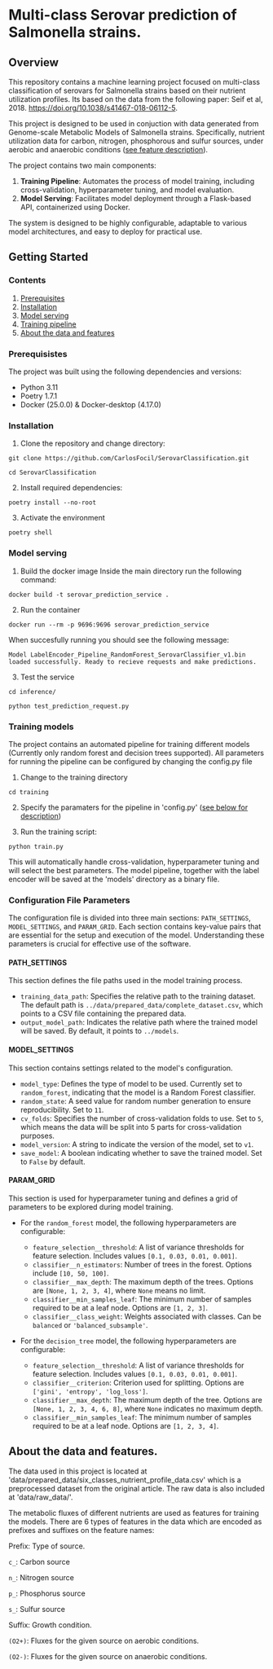 # Multi-class Serovar prediction of Salmonella strains.

## Overview
This repository contains a machine learning project focused on multi-class classification of serovars for Salmonella strains based on their nutrient utilization profiles. Its based on the data from the following paper: Seif et al, 2018. https://doi.org/10.1038/s41467-018-06112-5.

This project is designed to be used in conjuction with data generated from Genome-scale Metabolic Models of Salmonella strains. Specifically, nutrient utilization data for carbon, nitrogen, phosphorous and sulfur sources, under aerobic and anaerobic conditions ([see feature description](#about-the-data-and-features)).

The project contains two main components:

1. **Training Pipeline**: Automates the process of model training, including cross-validation, hyperparameter tuning, and model evaluation.
2. **Model Serving**: Facilitates model deployment through a Flask-based API, containerized using Docker.

The system is designed to be highly configurable, adaptable to various model architectures, and easy to deploy for practical use.

## Getting Started

### Contents

1. [Prerequisites](#Prerequisistes)
2. [Installation](#Installation)
3. [Model serving](#Model-serving)
4. [Training pipeline](#Training-pipeline)
5. [About the data and features](#about-the-data-and-features)

### Prerequisistes
The project was built using the following dependencies and versions:

* Python 3.11
* Poetry 1.7.1
* Docker (25.0.0) & Docker-desktop (4.17.0) 

### Installation
1. Clone the repository and change directory:
```
git clone https://github.com/CarlosFocil/SerovarClassification.git

cd SerovarClassification
```

2. Install required dependencies:
```
poetry install --no-root
```

3. Activate the environment
```
poetry shell
```

### Model serving

1. Build the docker image
Inside the main directory run the following command:
```
docker build -t serovar_prediction_service .
```
2. Run the container
```
docker run --rm -p 9696:9696 serovar_prediction_service
```
When succesfully running you should see the following message:
```
Model LabelEncoder_Pipeline_RandomForest_SerovarClassifier_v1.bin loaded successfully. Ready to recieve requests and make predictions.
```
3. Test the service
```
cd inference/

python test_prediction_request.py
```

### Training models
The project contains an automated pipeline for training different models (Currently only random forest and decision trees supported).
All parameters for running the pipeline can be configured by changing the config.py file

1. Change to the training directory
```
cd training
```
2. Specify the paramaters for the pipeline in 'config.py' ([see below for description](#configuration-file-parameters))

3. Run the training script:
```
python train.py
```
This will automatically handle cross-validation, hyperparameter tuning and will select the best parameters. The model pipeline, together with the label encoder will be saved at the 'models' directory as a binary file.

### Configuration File Parameters

The configuration file is divided into three main sections: `PATH_SETTINGS`, `MODEL_SETTINGS`, and `PARAM_GRID`. Each section contains key-value pairs that are essential for the setup and execution of the model. Understanding these parameters is crucial for effective use of the software.

#### PATH_SETTINGS
This section defines the file paths used in the model training process.

- `training_data_path`: Specifies the relative path to the training dataset. The default path is `../data/prepared_data/complete_dataset.csv`, which points to a CSV file containing the prepared data.
- `output_model_path`: Indicates the relative path where the trained model will be saved. By default, it points to `../models`.

#### MODEL_SETTINGS
This section contains settings related to the model's configuration.

- `model_type`: Defines the type of model to be used. Currently set to `random_forest`, indicating that the model is a Random Forest classifier.
- `random_state`: A seed value for random number generation to ensure reproducibility. Set to `11`.
- `cv_folds`: Specifies the number of cross-validation folds to use. Set to `5`, which means the data will be split into 5 parts for cross-validation purposes.
- `model_version`: A string to indicate the version of the model, set to `v1`.
- `save_model`: A boolean indicating whether to save the trained model. Set to `False` by default.

#### PARAM_GRID
This section is used for hyperparameter tuning and defines a grid of parameters to be explored during model training.

- For the `random_forest` model, the following hyperparameters are configurable:
  - `feature_selection__threshold`: A list of variance thresholds for feature selection. Includes values `[0.1, 0.03, 0.01, 0.001]`.
  - `classifier__n_estimators`: Number of trees in the forest. Options include `[10, 50, 100]`.
  - `classifier__max_depth`: The maximum depth of the trees. Options are `[None, 1, 2, 3, 4]`, where `None` means no limit.
  - `classifier__min_samples_leaf`: The minimum number of samples required to be at a leaf node. Options are `[1, 2, 3]`.
  - `classifier__class_weight`: Weights associated with classes. Can be `balanced` or `'balanced_subsample'`.

- For the `decision_tree` model, the following hyperparameters are configurable:
  - `feature_selection__threshold`: A list of variance thresholds for feature selection. Includes values `[0.1, 0.03, 0.01, 0.001]`.
  - `classifier__criterion`: Criterion used for splitting. Options are `['gini', 'entropy', 'log_loss']`.
  - `classifier__max_depth`: The maximum depth of the tree. Options are `[None, 1, 2, 3, 4, 6, 8]`, where `None` indicates no maximum depth.
  - `classifier__min_samples_leaf`: The minimum number of samples required to be at a leaf node. Options are `[1, 2, 3, 4]`.

## About the data and features.

The data used in this project is located at 'data/prepared_data/six_classes_nutrient_profile_data.csv' which is a preprocessed dataset from the original article. The raw data is also included at 'data/raw_data/'.

The metabolic fluxes of different nutrients are used as features for training the models. There are 6 types of features in the data which are encoded as prefixes and suffixes on the feature names:

Prefix: Type of source.

`c_`: Carbon source

`n_`: Nitrogen source

`p_`: Phosphorus source

`s_`: Sulfur source

Suffix: Growth condition.

`(O2+)`: Fluxes for the given source on aerobic conditions.

`(O2-)`: Fluxes for the given source on anaerobic conditions.